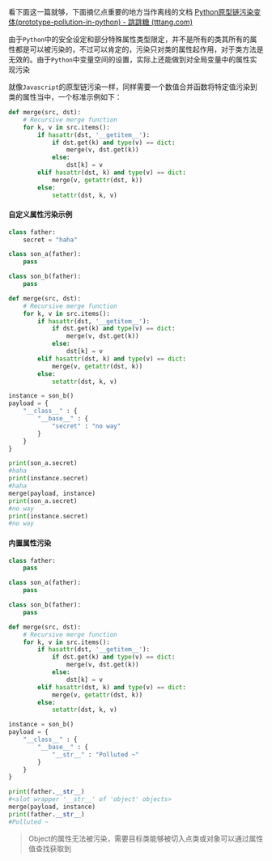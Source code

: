 看下面这一篇就够，下面摘亿点重要的地方当作离线的文档
[Python原型链污染变体(prototype-pollution-in-python) - 跳跳糖 (tttang.com)](https://tttang.com/archive/1876/)

由于`Python`中的安全设定和部分特殊属性类型限定，并不是所有的类其所有的属性都是可以被污染的，不过可以肯定的，污染只对类的属性起作用，对于类方法是无效的。由于`Python`中变量空间的设置，实际上还能做到对全局变量中的属性实现污染

就像`Javascript`的原型链污染一样，同样需要一个数值合并函数将特定值污染到类的属性当中，一个标准示例如下：
```python
def merge(src, dst):
    # Recursive merge function
    for k, v in src.items():
        if hasattr(dst, '__getitem__'):
            if dst.get(k) and type(v) == dict:
                merge(v, dst.get(k))
            else:
                dst[k] = v
        elif hasattr(dst, k) and type(v) == dict:
            merge(v, getattr(dst, k))
        else:
            setattr(dst, k, v)
```

#### 自定义属性污染示例

```python
class father:
    secret = "haha"

class son_a(father):
    pass

class son_b(father):
    pass

def merge(src, dst):
    # Recursive merge function
    for k, v in src.items():
        if hasattr(dst, '__getitem__'):
            if dst.get(k) and type(v) == dict:
                merge(v, dst.get(k))
            else:
                dst[k] = v
        elif hasattr(dst, k) and type(v) == dict:
            merge(v, getattr(dst, k))
        else:
            setattr(dst, k, v)

instance = son_b()
payload = {
    "__class__" : {
        "__base__" : {
            "secret" : "no way"
        }
    }
}

print(son_a.secret)
#haha
print(instance.secret)
#haha
merge(payload, instance)
print(son_a.secret)
#no way
print(instance.secret)
#no way
```

#### 内置属性污染

```python
class father:
    pass

class son_a(father):
    pass

class son_b(father):
    pass

def merge(src, dst):
    # Recursive merge function
    for k, v in src.items():
        if hasattr(dst, '__getitem__'):
            if dst.get(k) and type(v) == dict:
                merge(v, dst.get(k))
            else:
                dst[k] = v
        elif hasattr(dst, k) and type(v) == dict:
            merge(v, getattr(dst, k))
        else:
            setattr(dst, k, v)

instance = son_b()
payload = {
    "__class__" : {
        "__base__" : {
            "__str__" : "Polluted ~"
        }
    }
}

print(father.__str__)
#<slot wrapper '__str__' of 'object' objects>
merge(payload, instance)
print(father.__str__)
#Polluted ~
```

>Object的属性无法被污染，需要目标类能够被切入点类或对象可以通过属性值查找获取到